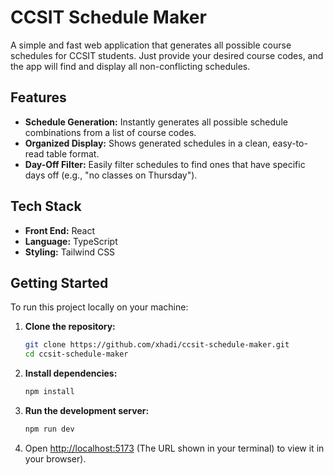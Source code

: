# CCSIT Schedule Maker

A simple and fast web application that generates all possible course schedules for CCSIT students. Just provide your desired course codes, and the app will find and display all non-conflicting schedules.

## Features

* **Schedule Generation:** Instantly generates all possible schedule combinations from a list of course codes.
* **Organized Display:** Shows generated schedules in a clean, easy-to-read table format.
* **Day-Off Filter:** Easily filter schedules to find ones that have specific days off (e.g., "no classes on Thursday").

## Tech Stack

* **Front End:** React
* **Language:** TypeScript
* **Styling:** Tailwind CSS

## Getting Started

To run this project locally on your machine:

1.  **Clone the repository:**
    ```sh
    git clone https://github.com/xhadi/ccsit-schedule-maker.git
    cd ccsit-schedule-maker
    ```

2.  **Install dependencies:**
    ```sh
    npm install
    ```

3.  **Run the development server:**
    ```sh
    npm run dev
    ```

4.  Open [http://localhost:5173](http://localhost:5173) (The URL shown in your terminal) to view it in your browser).
